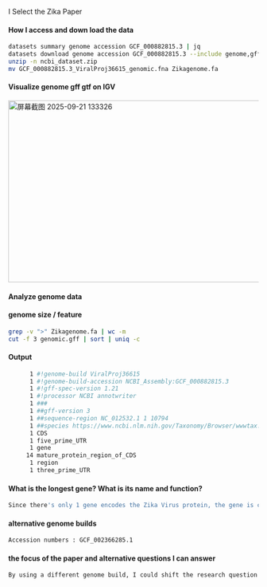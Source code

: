 I Select the Zika Paper

#### How I access and down load the data 
```bash 
datasets summary genome accession GCF_000882815.3 | jq
datasets download genome accession GCF_000882815.3 --include genome,gff3,gtf
unzip -n ncbi_dataset.zip
mv GCF_000882815.3_ViralProj36615_genomic.fna Zikagenome.fa
```
#### Visualize genome gff gtf on IGV
<img width="1684" height="365" alt="屏幕截图 2025-09-21 133326" src="https://github.com/user-attachments/assets/7a419bcb-62c4-46e6-9c7c-7dbaa303eb00" />




#### Analyze genome data 
#### genome size / feature
```bash 
grep -v ">" Zikagenome.fa | wc -m
cut -f 3 genomic.gff | sort | uniq -c
```

#### Output
```bash
      1 #!genome-build ViralProj36615
      1 #!genome-build-accession NCBI_Assembly:GCF_000882815.3
      1 #!gff-spec-version 1.21
      1 #!processor NCBI annotwriter
      1 ###
      1 ##gff-version 3
      1 ##sequence-region NC_012532.1 1 10794
      1 ##species https://www.ncbi.nlm.nih.gov/Taxonomy/Browser/wwwtax.cgi?id=64320
      1 CDS
      1 five_prime_UTR
      1 gene
     14 mature_protein_region_of_CDS
      1 region
      1 three_prime_UTR
```

####  What is the longest gene? What is its name and function?
```bash
Since there's only 1 gene encodes the Zika Virus protein, the gene is called Polyprotein for Zika Virus and it is to  serve as a precursor that gets processed into all functional proteins required for Zika virus structure and replication.
```

#### alternative genome builds
```bash
Accession numbers : GCF_002366285.1
```

#### the focus of the paper and alternative questions I can answer
```bash
By using a different genome build, I could shift the research question from “What is the RNA structure of Zika virus?” to “How has the Zika virus genome and its structural elements evolved between African and Asian lineages, and what might this mean for viral transmission and pathogenesis?”
